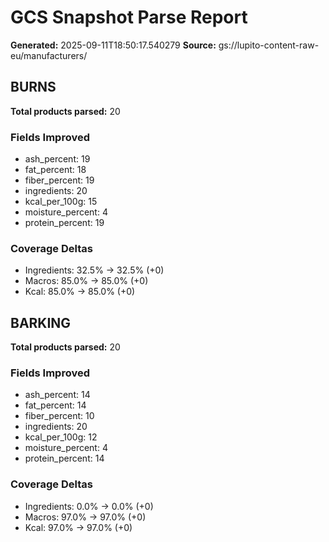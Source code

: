 # GCS Snapshot Parse Report

**Generated:** 2025-09-11T18:50:17.540279
**Source:** gs://lupito-content-raw-eu/manufacturers/

## BURNS

**Total products parsed:** 20

### Fields Improved
- ash_percent: 19
- fat_percent: 18
- fiber_percent: 19
- ingredients: 20
- kcal_per_100g: 15
- moisture_percent: 4
- protein_percent: 19

### Coverage Deltas
- Ingredients: 32.5% → 32.5% (+0)
- Macros: 85.0% → 85.0% (+0)
- Kcal: 85.0% → 85.0% (+0)

## BARKING

**Total products parsed:** 20

### Fields Improved
- ash_percent: 14
- fat_percent: 14
- fiber_percent: 10
- ingredients: 20
- kcal_per_100g: 12
- moisture_percent: 4
- protein_percent: 14

### Coverage Deltas
- Ingredients: 0.0% → 0.0% (+0)
- Macros: 97.0% → 97.0% (+0)
- Kcal: 97.0% → 97.0% (+0)

